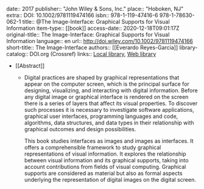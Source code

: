 date:: 2017
publisher:: "John Wiley & Sons, Inc."
place:: "Hoboken, NJ"
extra:: DOI: 10.1002/9781119474166
isbn:: 978-1-119-47416-6 978-1-78630-062-1
title:: @The Image-Interface: Graphical Supports for Visual Information
item-type:: [[book]]
access-date:: 2020-12-18T09:01:17Z
original-title:: The Image-Interface: Graphical Supports for Visual Information
language:: en
url:: http://doi.wiley.com/10.1002/9781119474166
short-title:: The Image-Interface
authors:: [[Everardo Reyes-Garcia]]
library-catalog:: DOI.org (Crossref)
links:: [Local library](zotero://select/groups/2386895/items/DE25G8CB), [Web library](https://www.zotero.org/groups/2386895/items/DE25G8CB)

- [[Abstract]]
	- Digital practices are shaped by graphical representations that appear on the computer screen, which is the principal surface for designing, visualizing, and interacting with digital information. Before any digital image or graphical interface is rendered on the screen there is a series of layers that affect its visual properties. To discover such processes it is necessary to investigate software applications, graphical user interfaces, programming languages and code, algorithms, data structures, and data types in their relationship with graphical outcomes and design possibilities.
	  
	  This book studies interfaces as images and images as interfaces. It offers a comprehensible framework to study graphical representations of visual information. It explores the relationship between visual information and its graphical supports, taking into account contributions from fields of visual computing. Graphical supports are considered as material but also as formal aspects underlying the representation of digital images on the digital screen.